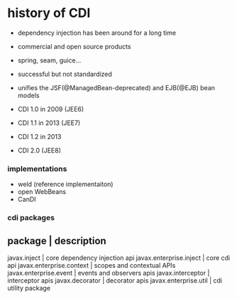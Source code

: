 # history of CDI

- dependency injection has been around for a long time

- commercial and open source products

- spring, seam, guice...

- successful but not standardized

- unifies the JSF(@ManagedBean-deprecated) and EJB(@EJB) bean models

- CDI 1.0 in 2009 (JEE6)
- CDI 1.1 in 2013 (JEE7)
- CDI 1.2 in 2013
- CDI 2.0 (JEE8)

### implementations

- weld (reference implementaiton)
- open WebBeans
- CanDI

### cdi packages

package | description
----------------------
javax.inject             | core dependency injection api
javax.enterprise.inject  | core cdi api
javax.enterprise.context | scopes and contextual APIs
javax.enterprise.event   | events and observers apis
javax.interceptor        | interceptor apis
javax.decorator          | decorator apis
javax.enterprise.util    | cdi utility package
